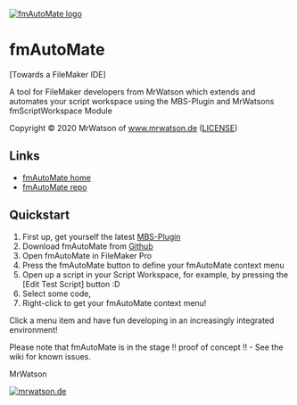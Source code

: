 [![fmAutoMate logo][fmAutoMate logo]][fmAutoMate home]

# fmAutoMate
[Towards a FileMaker IDE]

A tool for FileMaker developers from MrWatson which extends and automates your script workspace using the MBS-Plugin and MrWatsons fmScriptWorkspace Module

Copyright © 2020 MrWatson of www.mrwatson.de ([LICENSE](LICENSE))

## Links

- [fmAutoMate home][fmAutoMate home]
- [fmAutoMate repo][fmAutoMate repo]


## Quickstart

1. First up, get yourself the latest [MBS-Plugin][MBS-Plugin]
2. Download fmAutoMate from [Github][fmAutoMate repo]
3. Open fmAutoMate in FileMaker Pro
4. Press the fmAutoMate button to define your fmAutoMate context menu
5. Open up a script in your Script Workspace, for example, by pressing the [Edit Test Script] button :D
6. Select some code,
7. Right-click to get your fmAutoMate context menu!

Click a menu item and have fun developing in an increasingly integrated environment!

Please note that fmAutoMate is in the stage !! proof of concept !! - See the wiki for known issues.

MrWatson

[![mrwatson.de][mrwatson.de logo]][mrwatson.de]

[fmAutoMate home]:https://www.fmworkmate.com/fmautomate
[fmAutoMate repo]:https://github.com/mrwatson-de/fmAutoMate
[fmAutoMate logo]:fmAutoMate_Logo_256_sm.png
[MBS-Plugin]:https://www.monkeybreadsoftware.com/filemaker/
[mrwatson.de logo]:www.mrwatson.de_neon_256.png
[mrwatson.de]:http://www.mrwatson.de
